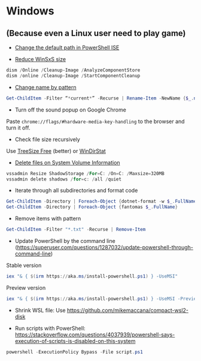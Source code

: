 # Windows

## (Because even a Linux user need to play game)

* [Change the default path in PowerShell ISE](https://stackoverflow.com/questions/32069265/how-to-set-powershell-default-directory/32069943)

* [Reduce WinSxS size](https://www.windowscentral.com/how-reclaim-space-reducing-size-winsxs-folder-windows-10)

```PowerShell
dism /Online /Cleanup-Image /AnalyzeComponentStore
dism /online /Cleanup-Image /StartComponentCleanup
```

* [Change name by pattern](https://devblogs.microsoft.com/scripting/use-powershell-to-rename-files-in-bulk/)

```PowerShell
Get-ChildItem -Filter “*current*” -Recurse | Rename-Item -NewName {$_.name -replace ‘current’,’old’ }
```

* Turn off the sound popup on Google Chrome

Paste `chrome://flags/#hardware-media-key-handling` to the browser and turn it off.

* Check file size recursively

Use [TreeSize Free](https://www.jam-software.com/treesize_free) (better) or [WinDirStat](https://windirstat.net/)

* [Delete files on System Volume Information](https://www.tenforums.com/general-support/114584-how-do-i-delete-files-system-volume-information.html)

```PowerShell
vssadmin Resize ShadowStorage /For=C: /On=C: /Maxsize=320MB
vssadmin delete shadows /for=c: /all /quiet
```

* Iterate through all subdirectories and format code

```PowerShell
Get-ChildItem -Directory | Foreach-Object {dotnet-format -w $_.FullName}
Get-ChildItem -Directory | Foreach-Object {fantomas $_.FullName}
```

* Remove items with pattern
```PowerShell
Get-ChildItem -Filter "*.txt" -Recurse | Remove-Item
```

* Update PowerShell by the command line (https://superuser.com/questions/1287032/update-powershell-through-command-line)

Stable version

```PowerShell
iex "& { $(irm https://aka.ms/install-powershell.ps1) } -UseMSI"
```

Preview version

```PowerShell
iex "& { $(irm https://aka.ms/install-powershell.ps1) } -UseMSI -Preview"
```

* Shrink WSL file: Use https://github.com/mikemaccana/compact-wsl2-disk

* Run scripts with PowerShell: https://stackoverflow.com/questions/4037939/powershell-says-execution-of-scripts-is-disabled-on-this-system

```PowerShell
powershell -ExecutionPolicy Bypass -File script.ps1
```
